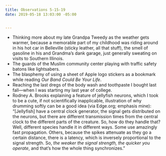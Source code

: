 ```yaml
---
title: Observations 5-15-19
date: 2019-05-18 13:03:00 -05:00


---
```


- Thinking more about my late Grandpa Tweedy as the weather gets warmer, because a memorable part of my childhood was riding around in his hot car in Belleville (sticky leather, all that stuff), the smell of gasoline in his and Grandma’s dank garage, just generally sweating on visits to Southern Illinois.
- The guards of the Muslim community center playing with traffic safety batons like lightsabers.
- The blasphemy of using a sheet of Apple logo stickers as a bookmark while reading *Our Band Could Be Your Life*.
- Reaching the last dregs of the body wash and toothpaste I bought last fall—when I was starting my last year of college.
- Rodney A. Brooks explaining a feature of jellyfish neurons, which I took to be a cute, if not scientifically inapplicable, illustration of why drumming softly can be a good idea (via Edge.org; emphasis mine): “[Jellyfish] have a central clock generator, the signal gets distributed on the neurons, but there are different transmission times from the central clock to the different parts of the creature. So, how do they handle that? Well, different species handle it in different ways. Some use amazingly fast propagation. Others, because the spikes attenuate as they go a certain distance, there is a latency, which is inversely proportional to the signal strength. So, *the weaker the signal strength, the quicker you operate*, and that’s how the whole thing synchronizes.”